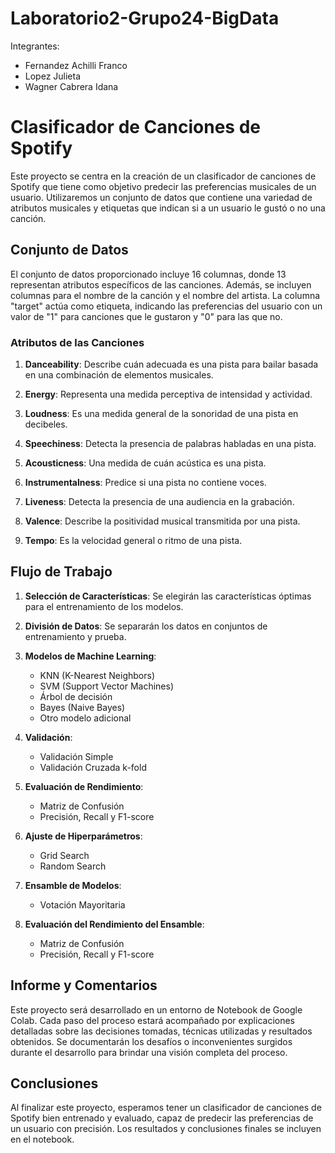 # Laboratorio2-Grupo24-BigData

Integrantes: 
- Fernandez Achilli Franco 
- Lopez Julieta
- Wagner Cabrera Idana

# Clasificador de Canciones de Spotify

Este proyecto se centra en la creación de un clasificador de canciones de Spotify que tiene como objetivo predecir las preferencias musicales de un usuario. Utilizaremos un conjunto de datos que contiene una variedad de atributos musicales y etiquetas que indican si a un usuario le gustó o no una canción.

## Conjunto de Datos

El conjunto de datos proporcionado incluye 16 columnas, donde 13 representan atributos específicos de las canciones. Además, se incluyen columnas para el nombre de la canción y el nombre del artista. La columna "target" actúa como etiqueta, indicando las preferencias del usuario con un valor de "1" para canciones que le gustaron y "0" para las que no.

### Atributos de las Canciones

1. **Danceability**: Describe cuán adecuada es una pista para bailar basada en una combinación de elementos musicales.

2. **Energy**: Representa una medida perceptiva de intensidad y actividad.

3. **Loudness**: Es una medida general de la sonoridad de una pista en decibeles.

4. **Speechiness**: Detecta la presencia de palabras habladas en una pista.

5. **Acousticness**: Una medida de cuán acústica es una pista.

6. **Instrumentalness**: Predice si una pista no contiene voces.

7. **Liveness**: Detecta la presencia de una audiencia en la grabación.

8. **Valence**: Describe la positividad musical transmitida por una pista.

9. **Tempo**: Es la velocidad general o ritmo de una pista.

## Flujo de Trabajo

1. **Selección de Características**: Se elegirán las características óptimas para el entrenamiento de los modelos.

2. **División de Datos**: Se separarán los datos en conjuntos de entrenamiento y prueba.

3. **Modelos de Machine Learning**:
   - KNN (K-Nearest Neighbors)
   - SVM (Support Vector Machines)
   - Árbol de decisión
   - Bayes (Naive Bayes)
   - Otro modelo adicional

4. **Validación**:
   - Validación Simple
   - Validación Cruzada k-fold

5. **Evaluación de Rendimiento**:
   - Matriz de Confusión
   - Precisión, Recall y F1-score

6. **Ajuste de Hiperparámetros**:
   - Grid Search
   - Random Search

7. **Ensamble de Modelos**:
   - Votación Mayoritaria

8. **Evaluación del Rendimiento del Ensamble**:
   - Matriz de Confusión
   - Precisión, Recall y F1-score

## Informe y Comentarios

Este proyecto será desarrollado en un entorno de Notebook de Google Colab. Cada paso del proceso estará acompañado por explicaciones detalladas sobre las decisiones tomadas, técnicas utilizadas y resultados obtenidos. Se documentarán los desafíos o inconvenientes surgidos durante el desarrollo para brindar una visión completa del proceso.

## Conclusiones

Al finalizar este proyecto, esperamos tener un clasificador de canciones de Spotify bien entrenado y evaluado, capaz de predecir las preferencias de un usuario con precisión. 
Los resultados y conclusiones finales se incluyen en el notebook.
